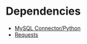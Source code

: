 # Dependencies

* [MySQL Connector/Python](http://dev.mysql.com/downloads/connector/python/)
* [Requests](http://docs.python-requests.org/en/latest/)
